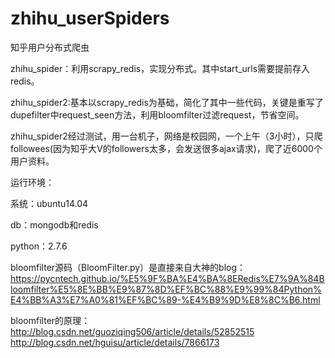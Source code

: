 # zhihu_userSpiders
知乎用户分布式爬虫

zhihu_spider：利用scrapy_redis，实现分布式。其中start_urls需要提前存入redis。

zhihu_spider2:基本以scrapy_redis为基础，简化了其中一些代码，关键是重写了dupefilter中request_seen方法，利用bloomfilter过滤request，节省空间。

zhihu_spider2经过测试，用一台机子，网络是校园网，一个上午（3小时），只爬followees(因为知乎大V的followers太多，会发送很多ajax请求)，爬了近6000个用户资料。

运行环境：

系统：ubuntu14.04

db：mongodb和redis

python：2.7.6

bloomfilter源码（BloomFilter.py）是直接来自大神的blog：https://pycntech.github.io/%E5%9F%BA%E4%BA%8ERedis%E7%9A%84Bloomfilter%E5%8E%BB%E9%87%8D%EF%BC%88%E9%99%84Python%E4%BB%A3%E7%A0%81%EF%BC%89-%E4%B9%9D%E8%8C%B6.html

bloomfilter的原理：http://blog.csdn.net/guoziqing506/article/details/52852515
                  http://blog.csdn.net/hguisu/article/details/7866173
